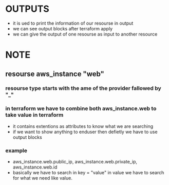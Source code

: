 # OUTPUTS
* it is ued to print the information of our resourse in output
* we can see output blocks after terraform apply
* we can give the output of one resourse as input to another resource
# NOTE
## resourse aws_instance "web" 
### resourse type starts with the ame of the provider fallowed by "_"
### in terraform we have to combine both aws_instance.web to take value in terraform
* it contains extentions as attributes to know what we are searching 
* if we want to show anything to enduser then defietly we have to use output blocks
### example
* aws_instance.web.public_ip, aws_instance.web.private_ip, aws_instance.web.id
* basically we have to search in key = "value" in value we have to search for what we need like value.<what-we-required>
